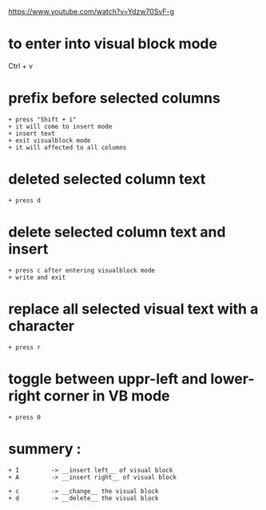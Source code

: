 https://www.youtube.com/watch?v=Ydzw70SvF-g

# to enter into visual block mode
Ctrl + v 

# prefix before selected columns

    + press "Shift + i" 
    + it will come to insert mode
    + insert text
    + exit visualblock mode
    + it will affected to all columns

# deleted selected column text
    + press d

# delete selected column text and insert
    + press c after entering visualblock mode
    + write and exit 

# replace all selected visual text with a character
    + press r

# toggle between uppr-left and lower-right corner in VB mode
    + press 0



# summery :
    + I         -> __insert left__ of visual block
    + A         -> __insert right__ of visual block
    
    + c         -> __change__ the visual block
    + d         -> __delete__ the visual block


